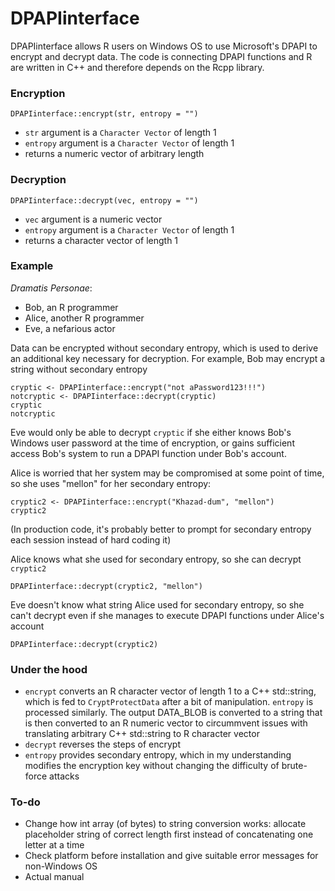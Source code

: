 # DPAPIinterface
DPAPIinterface allows R users on Windows OS to use Microsoft's DPAPI to encrypt and decrypt data. The code is connecting DPAPI functions and R are written in C++ and therefore depends on the Rcpp library.

### Encryption
```DPAPIinterface::encrypt(str, entropy = "")```
- ```str``` argument is a ```Character Vector``` of length 1
- ```entropy``` argument is a ```Character Vector``` of length 1
- returns a numeric vector of arbitrary length

### Decryption
```DPAPIinterface::decrypt(vec, entropy = "")```
- ```vec``` argument is a numeric vector
- ```entropy``` argument is a ```Character Vector``` of length 1
- returns a character vector of length 1

### Example
*Dramatis Personae*:
- Bob, an R programmer
- Alice, another R programmer
- Eve, a nefarious actor

Data can be encrypted without secondary entropy, which is used to derive an additional key necessary for decryption. For example, Bob may encrypt a string without secondary entropy
```
cryptic <- DPAPIinterface::encrypt("not aPassword123!!!")
notcryptic <- DPAPIinterface::decrypt(cryptic)
cryptic
notcryptic
```

Eve would only be able to decrypt ```cryptic``` if she either knows Bob's Windows user password at the time of encryption, or gains sufficient access Bob's system to run a DPAPI function under Bob's account.

Alice is worried that her system may be compromised at some point of time, so she uses "mellon" for her secondary entropy:
```
cryptic2 <- DPAPIinterface::encrypt("Khazad-dum", "mellon")
cryptic2
```
(In production code, it's probably better to prompt for secondary entropy each session instead of hard coding it)

Alice knows what she used for secondary entropy, so she can decrypt ```cryptic2```
```
DPAPIinterface::decrypt(cryptic2, "mellon")
```

Eve doesn't know what string Alice used for secondary entropy, so she can't decrypt even if she manages to execute DPAPI functions under Alice's account
```
DPAPIinterface::decrypt(cryptic2)
```


### Under the hood
- ```encrypt``` converts an R character vector of length 1 to a C++ std::string, which is fed to ```CryptProtectData``` after a bit of manipulation. ```entropy``` is processed similarly. The output DATA_BLOB is converted to a string that is then converted to an R numeric vector to circummvent issues with translating arbitrary C++ std::string to R character vector
- ```decrypt``` reverses the steps of encrypt
- ```entropy``` provides secondary entropy, which in my understanding modifies the encryption key without changing the difficulty of brute-force attacks

### To-do
- Change how int array (of bytes) to string conversion works: allocate placeholder string of correct length first instead of concatenating one letter at a time
- Check platform before installation and give suitable error messages for non-Windows OS
- Actual manual